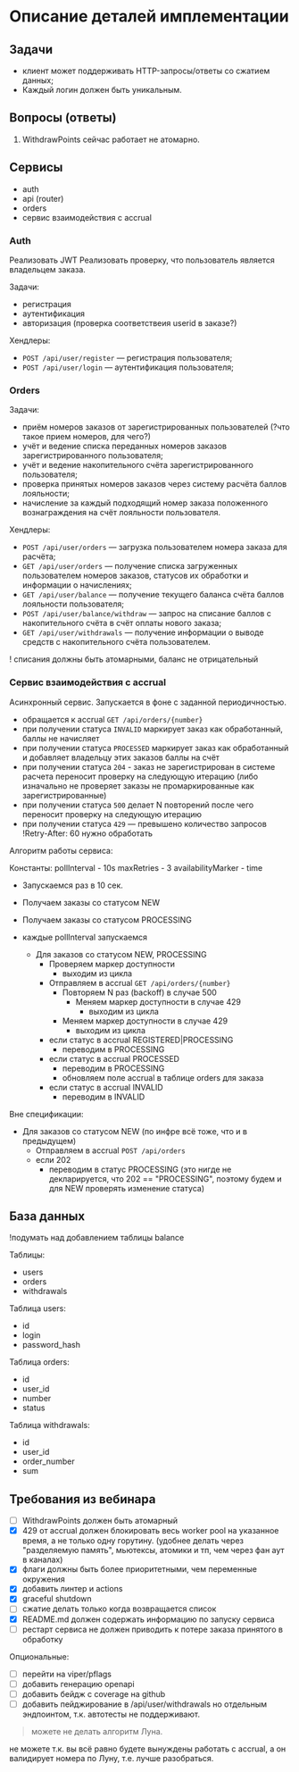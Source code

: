 # Описание деталей имплементации

## Задачи

* клиент может поддерживать HTTP-запросы/ответы со сжатием данных;
* Каждый логин должен быть уникальным.

## Вопросы (ответы)

1. WithdrawPoints сейчас работает не атомарно.

## Сервисы

* auth
* api (router)
* orders
* сервис взаимодействия с accrual

### Auth

Реализовать JWT
Реализовать проверку, что пользователь является владельцем заказа.

Задачи:

* регистрация
* аутентификация
* авторизация (проверка соответствеия userid в заказе?)

Хендлеры:

* `POST /api/user/register` — регистрация пользователя;
* `POST /api/user/login` — аутентификация пользователя;

### Orders

Задачи:

* приём номеров заказов от зарегистрированных пользователей (?что такое прием номеров, для чего?)
* учёт и ведение списка переданных номеров заказов зарегистрированного пользователя;
* учёт и ведение накопительного счёта зарегистрированного пользователя;
* проверка принятых номеров заказов через систему расчёта баллов лояльности;
* начисление за каждый подходящий номер заказа положенного вознаграждения на счёт лояльности пользователя.

Хендлеры:

* `POST /api/user/orders` — загрузка пользователем номера заказа для расчёта;
* `GET /api/user/orders` — получение списка загруженных пользователем номеров заказов, статусов их обработки и информации о начислениях;
* `GET /api/user/balance` — получение текущего баланса счёта баллов лояльности пользователя;
* `POST /api/user/balance/withdraw` — запрос на списание баллов с накопительного счёта в счёт оплаты нового заказа;
* `GET /api/user/withdrawals` — получение информации о выводе средств с накопительного счёта пользователем.

! списания должны быть атомарными, баланс не отрицательный

### Сервис взаимодействия с accrual

Асинхронный сервис. Запускается в фоне с заданной периодичностью.

* обращается к accrual `GET /api/orders/{number}`
* при получении статуса `INVALID` маркирует заказ как обработанный, баллы не начисляет
* при получении статуса `PROCESSED` маркирует заказ как обработанный и добавляет владельцу этих заказов баллы на счёт
* при получении статуса `204` - заказ не зарегистрирован в системе расчета переносит проверку на следующую итерацию (либо изначально не проверяет заказы не промаркированные как зарегистрированные)
* при получении статуса `500` делает N повторений после чего переносит проверку на следующую итерацию
* при получении статуса `429` — превышено количество запросов !Retry-After: 60 нужно обработать

Алгоритм работы сервиса:

Константы:
pollInterval - 10s
maxRetries - 3
availabilityMarker - time

* Запускаемся раз в 10 сек.
* Получаем заказы со статусом NEW
* Получаем заказы со статусом PROCESSING

* каждые pollInterval запускаемся
  * Для заказов со статусом NEW, PROCESSING
    * Проверяем маркер доступности
      * выходим из цикла
    * Отправляем в accrual `GET /api/orders/{number}`
      * Повторяем N раз (backoff) в случае 500
        * Меняем маркер доступности в случае 429
          * выходим из цикла
      * Меняем маркер доступности в случае 429
        * выходим из цикла
    * если статус в accrual REGISTERED|PROCESSING
      * переводим в PROCESSING
    * если статус в accrual PROCESSED
      * переводим в PROCESSING
      * обновляем поле accrual в таблице orders для заказа
    * если статус в accrual INVALID
      * переводим в INVALID

Вне спецификации:
<!-- игнорируем, но т.к. всё равно скажут: ты не реализовал, а должен был сходить и отреверсить бинарь accrual или посмотреть в какое-то ещё левое ТЗ, то лучше учитывать при планировании -->
* Для заказов со статусом NEW (по инфре всё тоже, что и в предыдущем)
  * Отправляем в accrual `POST /api/orders`
  * если 202
    * переводим в статус PROCESSING (это нигде не декларируется, что 202 == "PROCESSING", поэтому будем и для NEW проверять изменение статуса)


## База данных

!подумать над добавлением таблицы balance

Таблицы:

* users
* orders
* withdrawals

Таблица users:

* id
* login
* password_hash

Таблица orders:

* id
* user_id
* number
* status

Таблица withdrawals:

* id
* user_id
* order_number
* sum

## Требования из вебинара

* [ ] WithdrawPoints должен быть атомарный
* [x] 429 от accrual должен блокировать весь worker pool на указанное время, а не только одну горутину. (удобнее делать через "разделяемую память", мьютексы, атомики и тп, чем через фан аут в каналах)
* [x] флаги должны быть более приоритетными, чем переменные окружения
* [x] добавить линтер и actions
* [x] graceful shutdown
* [ ] сжатие делать только когда возвращается список
* [x] README.md должен содержать информацию по запуску сервиса
* [ ] рестарт сервиса не должен приводить к потере заказа принятого в обработку

Опциональные:

* [ ] перейти на viper/pflags
* [ ] добавить генерацию openapi
* [ ] добавить бейдж с coverage на github
* [ ] добавить пейджирование в /api/user/withdrawals но отдельным эндпоинтом, т.к. автотесты не поддерживают.

> можете не делать алгоритм Луна.

не можете т.к. вы всё равно будете вынуждены работать с accrual, а он валидирует номера по Луну, т.е. лучше разобраться.
